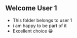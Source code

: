 ## Welcome User 1
* This folder belongs to user 1
* i am happy to be part of it
* Excellent choice 😁 